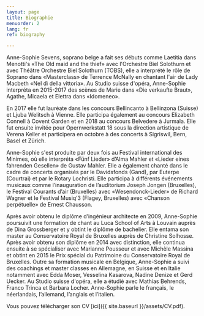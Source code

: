 ```yaml
---
layout: page
title: Biographie
menuorder: 2
lang: fr
ref: biography

---
```

Anne-Sophie Sevens, soprano belge a fait ses débuts comme Laetitia dans Menotti's «The Old maid and the thief» avec l'Orchestre Biel Solothurn et avec Théâtre Orchestre Biel Solothurn (TOBS), elle a interprété le rôle de Soprano dans «Masterclass» de Terrence McNally en chantant l'air de Lady Macbeth «Nel dì della vittoria». Au Studio suisse d'opéra, Anne-Sophie interpréta en 2015-2017 des scènes de Marie dans «Die verkaufte Braut», Agathe, Micaela et Elettra dans «Idomeneo».

En 2017 elle fut lauréate dans les concours Bellincanto à Bellinzona (Suisse) et Ljuba Welitsch à Vienne. Elle participa également au concours Elizabeth Connell à Covent Garden et en 2018 au concours Belvedere à Jurmala. Elle fut ensuite invitée pour Opernwerkstatt 18 sous la direction artistique de Verena Keller et participera en octobre à des concerts à Sigriswil, Bern, Basel et Zürich. 

Anne-Sophie s'est produite par deux fois au Festival international des Minimes, où elle interpréta «Fünf Lieder» d’Alma Mahler et «Lieder eines fahrenden Gesellen» de Gustav Mahler. Elle a également chanté dans le cadre de concerts organisés par le Davidsfonds (Gand), par Euterpe (Courtrai) et par le Rotary Lochristi. Elle participa à différents événements musicaux comme l’inauguration de l’auditorium Joseph Jongen (Bruxelles), le Festival Courants d’air (Bruxelles) avec «Wesendonck-Lieder» de Richard Wagner et le Festival Musiq’3 (Flagey, Bruxelles) avec «Chanson perpétuelle» de Ernest Chausson.

Après avoir obtenu le diplôme d’ingénieur architecte en 2009, Anne-Sophie poursuivit une formation de chant au Luca School of Arts à Louvain auprès de Dina Grossberger et y obtint le diplôme de bachelier. Elle entama son master au Conservatoire Royal de Bruxelles auprès de Christine Solhosse. Après avoir obtenu son diplôme en 2014 avec distinction, elle continua ensuite à se spécialiser avec Marianne Pousseur et avec Michèle Massina et obtint en 2015 le Prix spécial du Patrimoine du Conservatoire Royal de Bruxelles. 
Outre sa formation musicale en Belgique, Anne-Sophie a suivi des coachings et master classes en Allemagne, en Suisse et en Italie notamment avec Edda Moser, Vesselina Kasarova, Nadine Denize et Gerd Uecker. Au Studio suisse d'opéra, elle a étudié avec Mathias Behrends, Franco Trinca et Barbara Locher. Anne-Sophie parle le français, le néerlandais, l’allemand, l’anglais et l’italien.


Vous pouvez télécharger son CV [ici]({{ site.baseurl }}/assets/CV.pdf).


